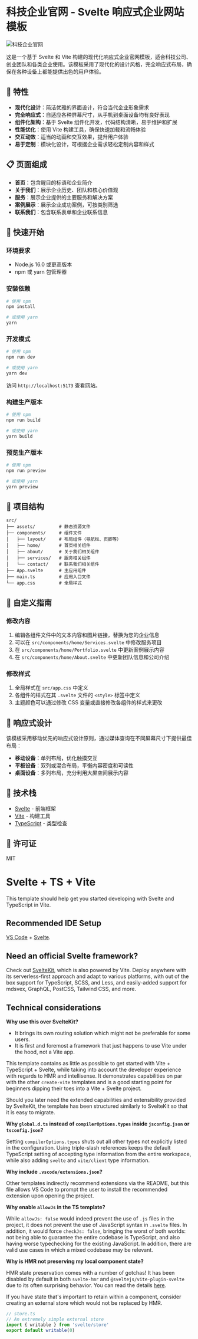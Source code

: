 # 科技企业官网 - Svelte 响应式企业网站模板

![科技企业官网](https://images.unsplash.com/photo-1581094794329-c8112a89af12?ixlib=rb-4.0.3&auto=format&fit=crop&w=800&q=80)

这是一个基于 Svelte 和 Vite 构建的现代化响应式企业官网模板，适合科技公司、创业团队和各类企业使用。该模板采用了现代化的设计风格，完全响应式布局，确保在各种设备上都能提供出色的用户体验。

## 🌟 特性

- **现代化设计**：简洁优雅的界面设计，符合当代企业形象需求
- **完全响应式**：自适应各种屏幕尺寸，从手机到桌面设备均有良好表现
- **组件化架构**：基于 Svelte 组件化开发，代码结构清晰，易于维护和扩展
- **性能优化**：使用 Vite 构建工具，确保快速加载和流畅体验
- **交互动效**：适当的动画和交互效果，提升用户体验
- **易于定制**：模块化设计，可根据企业需求轻松定制内容和样式

## 📋 页面组成

- **首页**：包含醒目的标语和企业简介
- **关于我们**：展示企业历史、团队和核心价值观
- **服务**：展示企业提供的主要服务和解决方案
- **案例展示**：展示企业成功案例，可按类别筛选
- **联系我们**：包含联系表单和企业联系信息

## 🚀 快速开始

### 环境要求

- Node.js 16.0 或更高版本
- npm 或 yarn 包管理器

### 安装依赖

```bash
# 使用 npm
npm install

# 或使用 yarn
yarn
```

### 开发模式

```bash
# 使用 npm
npm run dev

# 或使用 yarn
yarn dev
```

访问 `http://localhost:5173` 查看网站。

### 构建生产版本

```bash
# 使用 npm
npm run build

# 或使用 yarn
yarn build
```

### 预览生产版本

```bash
# 使用 npm
npm run preview

# 或使用 yarn
yarn preview
```

## 📁 项目结构

```
src/
├── assets/         # 静态资源文件
├── components/     # 组件文件
│   ├── layout/     # 布局组件（导航栏、页脚等）
│   ├── home/       # 首页相关组件
│   ├── about/      # 关于我们相关组件
│   ├── services/   # 服务相关组件
│   └── contact/    # 联系我们相关组件
├── App.svelte      # 主应用组件
├── main.ts         # 应用入口文件
└── app.css         # 全局样式
```

## 🎨 自定义指南

### 修改内容

1. 编辑各组件文件中的文本内容和图片链接，替换为您的企业信息
2. 可以在 `src/components/home/Services.svelte` 中修改服务项目
3. 在 `src/components/home/Portfolio.svelte` 中更新案例展示内容
4. 在 `src/components/home/About.svelte` 中更新团队信息和公司介绍

### 修改样式

1. 全局样式在 `src/app.css` 中定义
2. 各组件的样式在其 `.svelte` 文件的 `<style>` 标签中定义
3. 主题颜色可以通过修改 CSS 变量或直接修改各组件的样式来更改

## 📱 响应式设计

该模板采用移动优先的响应式设计原则，通过媒体查询在不同屏幕尺寸下提供最佳布局：

- **移动设备**：单列布局，优化触摸交互
- **平板设备**：双列或混合布局，平衡内容密度和可读性
- **桌面设备**：多列布局，充分利用大屏空间展示内容

## 🔧 技术栈

- [Svelte](https://svelte.dev/) - 前端框架
- [Vite](https://vitejs.dev/) - 构建工具
- [TypeScript](https://www.typescriptlang.org/) - 类型检查

## 📄 许可证

MIT

# Svelte + TS + Vite

This template should help get you started developing with Svelte and TypeScript in Vite.

## Recommended IDE Setup

[VS Code](https://code.visualstudio.com/) + [Svelte](https://marketplace.visualstudio.com/items?itemName=svelte.svelte-vscode).

## Need an official Svelte framework?

Check out [SvelteKit](https://github.com/sveltejs/kit#readme), which is also powered by Vite. Deploy anywhere with its serverless-first approach and adapt to various platforms, with out of the box support for TypeScript, SCSS, and Less, and easily-added support for mdsvex, GraphQL, PostCSS, Tailwind CSS, and more.

## Technical considerations

**Why use this over SvelteKit?**

- It brings its own routing solution which might not be preferable for some users.
- It is first and foremost a framework that just happens to use Vite under the hood, not a Vite app.

This template contains as little as possible to get started with Vite + TypeScript + Svelte, while taking into account the developer experience with regards to HMR and intellisense. It demonstrates capabilities on par with the other `create-vite` templates and is a good starting point for beginners dipping their toes into a Vite + Svelte project.

Should you later need the extended capabilities and extensibility provided by SvelteKit, the template has been structured similarly to SvelteKit so that it is easy to migrate.

**Why `global.d.ts` instead of `compilerOptions.types` inside `jsconfig.json` or `tsconfig.json`?**

Setting `compilerOptions.types` shuts out all other types not explicitly listed in the configuration. Using triple-slash references keeps the default TypeScript setting of accepting type information from the entire workspace, while also adding `svelte` and `vite/client` type information.

**Why include `.vscode/extensions.json`?**

Other templates indirectly recommend extensions via the README, but this file allows VS Code to prompt the user to install the recommended extension upon opening the project.

**Why enable `allowJs` in the TS template?**

While `allowJs: false` would indeed prevent the use of `.js` files in the project, it does not prevent the use of JavaScript syntax in `.svelte` files. In addition, it would force `checkJs: false`, bringing the worst of both worlds: not being able to guarantee the entire codebase is TypeScript, and also having worse typechecking for the existing JavaScript. In addition, there are valid use cases in which a mixed codebase may be relevant.

**Why is HMR not preserving my local component state?**

HMR state preservation comes with a number of gotchas! It has been disabled by default in both `svelte-hmr` and `@sveltejs/vite-plugin-svelte` due to its often surprising behavior. You can read the details [here](https://github.com/rixo/svelte-hmr#svelte-hmr).

If you have state that's important to retain within a component, consider creating an external store which would not be replaced by HMR.

```ts
// store.ts
// An extremely simple external store
import { writable } from 'svelte/store'
export default writable(0)
```
